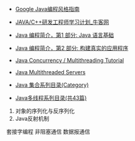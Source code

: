 * [Google Java编程风格指南](http://www.hawstein.com/posts/google-java-style.html)
* [JAVA/C++研发工程师学习计划_牛客网](http://www.nowcoder.com/plan/2016-springintern)  
* [Java 编程简介，第1 部分: Java 语言基础](http://www.ibm.com/developerworks/cn/java/j-introtojava1/)
* [Java 编程简介，第2 部分: 构建真实的应用程序](http://www.ibm.com/developerworks/cn/java/j-introtojava2/)   
* [Java Concurrency / Multithreading Tutorial](http://tutorials.jenkov.com/java-concurrency/index.html)  
* [Java Multithreaded Servers](http://tutorials.jenkov.com/java-multithreaded-servers/index.html)  


* [Java 集合系列目录(Category)](http://www.cnblogs.com/skywang12345/p/3323085.html)
* [Java多线程系列目录(共43篇)](http://www.cnblogs.com/skywang12345/p/java_threads_category.html)
1. 对象的序列化与反序列化
2. Java反射机制

套接字编程
非阻塞通信
数据报通信



